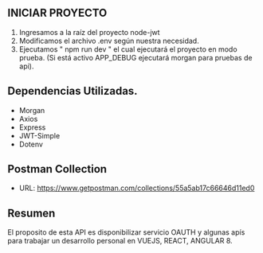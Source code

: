 ## INICIAR PROYECTO
 1. Ingresamos a la raíz del proyecto node-jwt
 2. Modificamos el archivo .env según nuestra necesidad.
 3. Ejecutamos " npm run dev " el cual ejecutará el proyecto en modo prueba. (Si está activo APP_DEBUG ejecutará morgan para pruebas de api). 
 
## Dependencias Utilizadas.
 - Morgan
 - Axios
 - Express
 - JWT-Simple
 - Dotenv

## Postman Collection
 - URL: https://www.getpostman.com/collections/55a5ab17c66646d11ed0

## Resumen
El proposito de esta API es disponibilizar servicio OAUTH y algunas apís para trabajar un desarrollo personal en VUEJS, REACT, ANGULAR 8.

